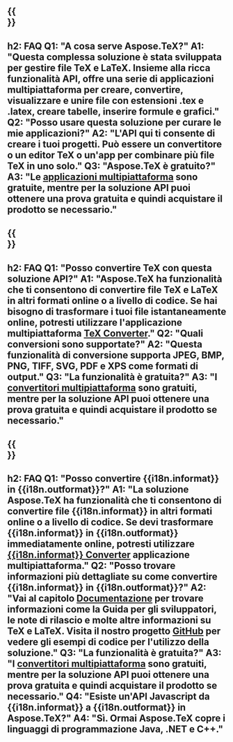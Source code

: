 ﻿---
translation: true
deploy: false
---

{{<section faq>}}
---
h2: FAQ
Q1: "A cosa serve Aspose.TeX?"
A1: "Questa complessa soluzione è stata sviluppata per gestire file TeX e LaTeX. Insieme alla ricca funzionalità API, offre una serie di applicazioni multipiattaforma per creare, convertire, visualizzare e unire file con estensioni .tex e .latex, creare tabelle, inserire formule e grafici."
Q2: "Posso usare questa soluzione per curare le mie applicazioni?"
A2: "L'API qui ti consente di creare i tuoi progetti. Può essere un convertitore o un editor TeX o un'app per combinare più file TeX in uno solo."
Q3: "Aspose.TeX è gratuito?"
A3: "Le [applicazioni multipiattaforma](https://products.aspose.app/tex/applications) sono gratuite, mentre per la soluzione API puoi ottenere una prova gratuita e quindi acquistare il prodotto se necessario."
---

{{<section faq-converter>}}
---
h2: FAQ
Q1: "Posso convertire TeX con questa soluzione API?"
A1: "Aspose.TeX ha funzionalità che ti consentono di convertire file TeX e LaTeX in altri formati online o a livello di codice. Se hai bisogno di trasformare i tuoi file istantaneamente online, potresti utilizzare l'applicazione multipiattaforma [TeX Converter](https://products.aspose.app/tex/conversion/)."
Q2: "Quali conversioni sono supportate?"
A2: "Questa funzionalità di conversione supporta JPEG, BMP, PNG, TIFF, SVG, PDF e XPS come formati di output."
Q3: "La funzionalità è gratuita?"
A3: "I [convertitori multipiattaforma](https://products.aspose.app/tex/conversion) sono gratuiti, mentre per la soluzione API puoi ottenere una prova gratuita e quindi acquistare il prodotto se necessario."
---

{{<section faq-converter-child>}}
---
h2: FAQ
Q1: "Posso convertire {{i18n.informat}} in {{i18n.outformat}}?"
A1: "La soluzione Aspose.TeX ha funzionalità che ti consentono di convertire file {{i18n.informat}} in altri formati online o a livello di codice. Se devi trasformare {{i18n.informat}} in {{i18n.outformat}} immediatamente online, potresti utilizzare [{{i18n.informat}} Converter](https://products.aspose.app/tex/conversion/{{i18n.informatlower}}) applicazione multipiattaforma."
Q2: "Posso trovare informazioni più dettagliate su come convertire {{i18n.informat}} in {{i18n.outformat}}?"
A2: "Vai al capitolo [Documentazione](https://docs.aspose.com/tex/) per trovare informazioni come la Guida per gli sviluppatori, le note di rilascio e molte altre informazioni su TeX e LaTeX. Visita il nostro progetto [GitHub](https://github.com/aspose-tex) per vedere gli esempi di codice per l'utilizzo della soluzione."
Q3: "La funzionalità è gratuita?"
A3: "I [convertitori multipiattaforma](https://products.aspose.app/tex/conversion) sono gratuiti, mentre per la soluzione API puoi ottenere una prova gratuita e quindi acquistare il prodotto se necessario."
Q4: "Esiste un'API Javascript da {{i18n.informat}} a {{i18n.outformat}} in Aspose.TeX?"
A4: "Sì. Ormai Aspose.TeX copre i linguaggi di programmazione Java, .NET e C++."
---

